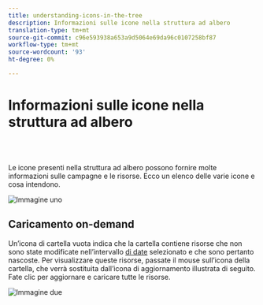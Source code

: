 ```yaml
---
title: understanding-icons-in-the-tree
description: Informazioni sulle icone nella struttura ad albero
translation-type: tm+mt
source-git-commit: c96e593938a653a9d5064e69da96c0107258bf87
workflow-type: tm+mt
source-wordcount: '93'
ht-degree: 0%

---
```



# Informazioni sulle icone nella struttura ad albero

<br> 

Le icone presenti nella struttura ad albero possono fornire molte informazioni sulle campagne e le risorse. Ecco un elenco delle varie icone e cosa intendono.

![Immagine uno](/help/sky/assets/tree/understanding-icons-in-the-tree/understanding-icons-in-the-tree-1.png)

## Caricamento on-demand

Un’icona di cartella vuota indica che la cartella contiene risorse che non sono state modificate nell’intervallo [di date](/help/sky/configuring-the-tree.md) selezionato e che sono pertanto nascoste. Per visualizzare queste risorse, passate il mouse sull’icona della cartella, che verrà sostituita dall’icona di aggiornamento illustrata di seguito. Fate clic per aggiornare e caricare tutte le risorse.

![Immagine due](/help/sky/assets/tree/understanding-icons-in-the-tree/understanding-icons-in-the-tree-2.png)
